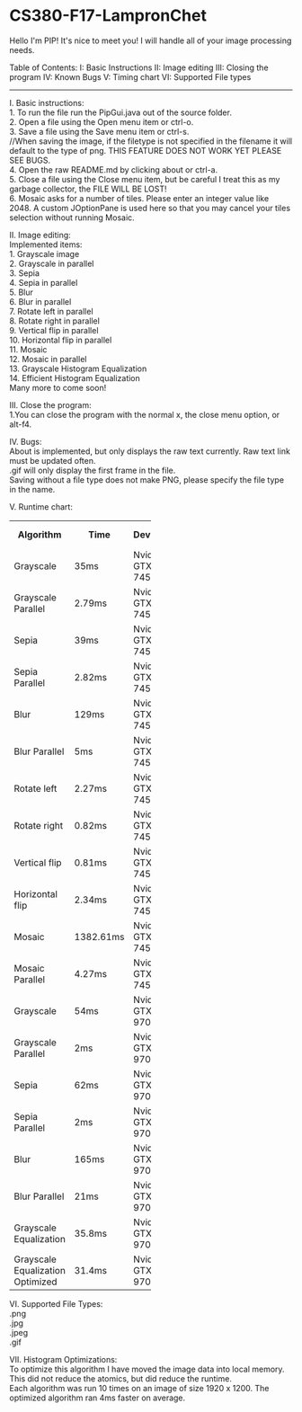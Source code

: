 

# CS380-F17-LampronChet

Hello I'm PIP! It's nice to meet you!
I will handle all of your image processing needs.


Table of Contents:
I: Basic Instructions
II: Image editing
III: Closing the program
IV: Known Bugs
V: Timing chart
VI: Supported File types

********************************************************

I. Basic instructions:
	<br>	1. To run the file run the PipGui.java out of the source folder.
	<br>	2. Open a file using the Open menu item or ctrl-o.
	<br>	3. Save a file using the Save menu item or ctrl-s.
 	<br>	//When saving the image, if the filetype is not specified in the filename it will default to the type of png. THIS FEATURE DOES NOT WORK YET PLEASE SEE BUGS.
	<br> 	4. Open the raw README.md by clicking about or ctrl-a.
	<br>	5. Close a file using the Close menu item, but be careful I treat this as my garbage collector, the FILE WILL BE LOST!
	<br>    6. Mosaic asks for a number of tiles. Please enter an integer value like 2048. A custom JOptionPane is used here so that you may cancel your tiles selection without running Mosaic.
	
II. Image editing:
	<br>Implemented items:
	<br>1. Grayscale image
	<br>2. Grayscale in parallel
	<br>3. Sepia
	<br>4. Sepia in parallel
	<br>5. Blur
	<br>6. Blur in parallel
	<br>7. Rotate left in parallel
	<br>8. Rotate right in parallel
	<br>9. Vertical flip in parallel
	<br>10. Horizontal flip in parallel
	<br>11. Mosaic
	<br>12. Mosaic in parallel
	<br>13. Grayscale Histogram Equalization
	<br>14. Efficient Histogram Equalization
	<br>Many more to come soon!

III. Close the program:
	<br>1.You can close the program with the normal x, the close menu option, or alt-f4. 
	
IV. Bugs:
	<br>About is implemented, but only displays the raw text currently. Raw text link must be updated often.
	<br>.gif will only display the first frame in the file.
	<br>Saving without a file type does not make PNG, please specify the file type in the name.
	
V. Runtime chart:

<table style = "width:50%">
  <tr>
    <th> Algorithm </th>
    <th> Time </th>
    <th> Device </th>
    <th> Operating System </th>
  </tr>
  <tr>
    <td> Grayscale </td>
    <td> 35ms </td>
    <td> Nvidia GTX 745 </td>
    <td> Ubuntu </td>
  </tr>
  
  <tr>
    <td> Grayscale Parallel </td>
    <td> 2.79ms </td>
    <td> Nvidia GTX 745 </td>
    <td> Ubuntu </td>
  </tr>
  
  
  <tr>
    <td> Sepia </td>
    <td> 39ms </td>
    <td> Nvidia GTX 745 </td>
    <td> Ubuntu </td>
  </tr>
  
  
  <tr>
    <td> Sepia Parallel</td>
    <td> 2.82ms </td>
    <td> Nvidia GTX 745 </td>
    <td> Ubuntu </td>
  </tr>
  
  <tr>
    <td> Blur </td>
    <td> 129ms </td>
    <td> Nvidia GTX 745 </td>
    <td> Ubuntu </td>
  </tr>
  
  
  <tr>
    <td> Blur Parallel</td>
    <td> 5ms </td>
    <td> Nvidia GTX 745 </td>
    <td> Ubuntu </td>
  </tr>
  
  <tr>
    <td> Rotate left</td>
    <td> 2.27ms </td>
    <td> Nvidia GTX 745 </td>
    <td> Ubuntu </td>
  </tr>
  
  <tr>
    <td> Rotate right</td>
    <td> 0.82ms </td>
    <td> Nvidia GTX 745 </td>
    <td> Ubuntu </td>
  </tr>
  
  <tr>
    <td> Vertical flip</td>
    <td> 0.81ms </td>
    <td> Nvidia GTX 745 </td>
    <td> Ubuntu </td>
  </tr>
  
  <tr>
    <td> Horizontal flip</td>
    <td> 2.34ms </td>
    <td> Nvidia GTX 745 </td>
    <td> Ubuntu </td>
  </tr>
  
  <tr>
    <td> Mosaic</td>
    <td> 1382.61ms </td>
    <td> Nvidia GTX 745 </td>
    <td> Ubuntu </td>
  </tr>
  
  <tr>
    <td> Mosaic Parallel</td>
    <td> 4.27ms </td>
    <td> Nvidia GTX 745 </td>
    <td> Ubuntu </td>
  </tr>
  
<tr>
    <td> Grayscale </td>
    <td> 54ms </td>
    <td> Nvidia GTX 970 </td>
    <td> Windows 10 </td>
  </tr>
  
  <tr>
    <td> Grayscale Parallel </td>
    <td> 2ms </td>
    <td> Nvidia GTX 970 </td>
    <td> Windows 10 </td>
  </tr>
  
  
  <tr>
    <td> Sepia </td>
    <td> 62ms </td>
    <td> Nvidia GTX 970 </td>
    <td> Windows 10 </td>
  </tr>
  
  
  <tr>
    <td> Sepia Parallel</td>
    <td> 2ms </td>
    <td> Nvidia GTX 970 </td>
    <td> Windows 10 </td>
  </tr>
  
  <tr>
    <td> Blur </td>
    <td> 165ms </td>
    <td> Nvidia GTX 970 </td>
    <td> Windows 10 </td>
  </tr>
  
  
  <tr>
    <td> Blur Parallel</td>
    <td> 21ms </td>
    <td> Nvidia GTX 970 </td>
    <td> Windows 10 </td>
  </tr>
  
  <tr>
    <td> Grayscale Equalization</td>
    <td> 35.8ms </td>
    <td> Nvidia GTX 970 </td>
    <td> Windows 10 </td>
  </tr>
  
  <tr>
    <td> Grayscale Equalization Optimized</td>
    <td> 31.4ms </td>
    <td> Nvidia GTX 970 </td>
    <td> Windows 10 </td>
  </tr>

</table>

VI. Supported File Types:
<br>.png
<br>.jpg
<br>.jpeg
<br>.gif

VII. Histogram Optimizations:
<br>To optimize this algorithm I have moved the image data into local memory. This did not reduce the atomics, but did reduce the runtime. 
<br>Each algorithm was run 10 times on an image of size 1920 x 1200. The optimized algorithm ran 4ms faster on average.

